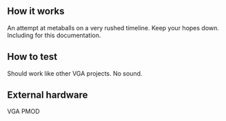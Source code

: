 ## How it works

An attempt at metaballs on a very rushed timeline.
Keep your hopes down. Including for this documentation.

## How to test

Should work like other VGA projects. No sound.

## External hardware

VGA PMOD
